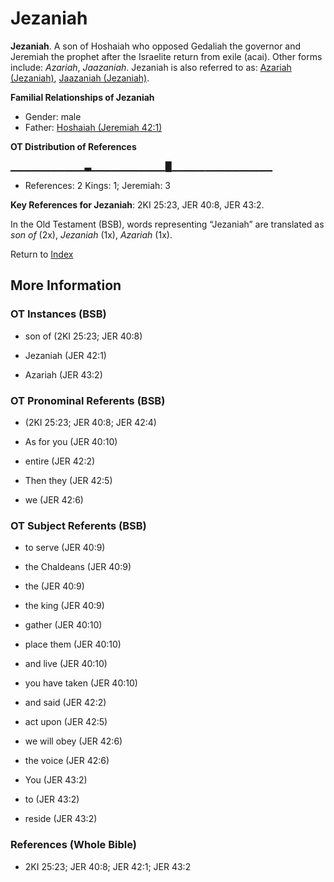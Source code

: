 # Jezaniah
**Jezaniah**. 
A son of Hoshaiah who opposed Gedaliah the governor and Jeremiah the prophet after the Israelite return from exile (acai). 
Other forms include: 
*Azariah*, *Jaazaniah*. 
Jezaniah is also referred to as: 
[Azariah (Jezaniah)](Azariah.21.md), [Jaazaniah (Jezaniah)](Jaazaniah.4.md). 




**Familial Relationships of Jezaniah**


* Gender: male
* Father: [Hoshaiah (Jeremiah 42:1)](Hoshaiah.2.md)


**OT Distribution of References**

▁▁▁▁▁▁▁▁▁▁▁▃▁▁▁▁▁▁▁▁▁▁▁█▁▁▁▁▁▁▁▁▁▁▁▁▁▁▁
* References: 2 Kings: 1; Jeremiah: 3



**Key References for Jezaniah**: 
2KI 25:23, JER 40:8, JER 43:2. 


In the Old Testament (BSB), words representing “Jezaniah” are translated as 
*son of* (2x), *Jezaniah* (1x), *Azariah* (1x). 




Return to [Index](00-Index.md)

## More Information

### OT Instances (BSB)

* son of (2KI 25:23; JER 40:8)

* Jezaniah (JER 42:1)

* Azariah (JER 43:2)



### OT Pronominal Referents (BSB)

*  (2KI 25:23; JER 40:8; JER 42:4)

* As for you (JER 40:10)

* entire (JER 42:2)

* Then they (JER 42:5)

* we (JER 42:6)



### OT Subject Referents (BSB)

* to serve (JER 40:9)

* the Chaldeans (JER 40:9)

* the (JER 40:9)

* the king (JER 40:9)

* gather (JER 40:10)

* place them (JER 40:10)

* and live (JER 40:10)

* you have taken (JER 40:10)

* and said (JER 42:2)

* act upon (JER 42:5)

* we will obey (JER 42:6)

* the voice (JER 42:6)

* You (JER 43:2)

* to (JER 43:2)

* reside (JER 43:2)



### References (Whole Bible)

* 2KI 25:23; JER 40:8; JER 42:1; JER 43:2



